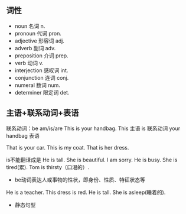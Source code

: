 ## 词性
- noun 名词 n.
- pronoun 代词 pron.
- adjective 形容词 adj.
- adverb 副词 adv.
- preposition 介词 prep.
- verb 动词 v.
- interjection 感叹词 int.
- conjunction 连词 conj.
- numeral 数词 num.
- determiner 限定词 det.

## 主语+联系动词+表语
联系动词：be am/is/are
This is your handbag.
This 主语
is 联系动词
your handbag 表语

That is your car.
This is my coat.
That is her dress.

is不能翻译成是
He is tall.
She is beautiful.
I am sorry.
He is busy.
She is tired(累).
Tom is thirsty（口渴的）.

- be动词表达人或事物的性状，即身份、性质、特征状态等

He is a teacher.
This dress is red.
He is tall.
She is asleep(睡着的).

- 静态句型